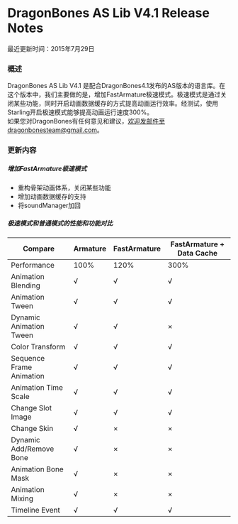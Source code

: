 ﻿DragonBones AS Lib V4.1 Release Notes
======================
最近更新时间：2015年7月29日  
### 概述
DragonBones AS Lib V4.1 是配合DragonBones4.1发布的AS版本的语言库。在这个版本中，我们主要做的是，增加FastArmature极速模式。极速模式是通过关闭某些功能，同时开启动画数据缓存的方式提高动画运行效率。经测试，使用 Starling开启极速模式能够提高动画运行速度300%。  
如果您对DragonBones有任何意见和建议，欢迎发邮件至dragonbonesteam@gmail.com。  

### 更新内容  
##### 增加FastArmature极速模式  
* 重构骨架动画体系，关闭某些功能
* 增加动画数据缓存的支持
* 将soundManager加回

##### 极速模式和普通模式的性能和功能对比


Compare                  | Armature | FastArmature | FastArmature + Data Cache
------------------------ | -------- | ------------ | -------------------------
Performance              | 100%     | 120%         | 300% 
Animation Blending       | √        | √            | √ 
Animation Tween          | √        | √            | √ 
Dynamic Animation Tween  | √        | √            | ×
Color Transform          | √        | √            | √ 
Sequence Frame Animation | √        | √            | √ 
Animation Time Scale     | √        | √            | √ 
Change Slot Image        | √        | √            | √ 
Change Skin              | √        | ×            | × 
Dynamic Add/Remove Bone  | √        | ×            | × 
Animation Bone Mask      | √        | ×            | × 
Animation Mixing         | √        | ×            | × 
Timeline Event           | √        | √            | √ 


